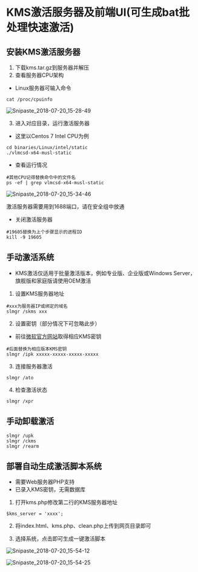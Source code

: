 # KMS激活服务器及前端UI(可生成bat批处理快速激活)

## 安装KMS激活服务器
1. 下载kms.tar.gz到服务器并解压
2. 查看服务器CPU架构
- Linux服务器可输入命令

```
cat /proc/cpuinfo
```

![Snipaste_2018-07-20_15-28-49](https://i.lichen0.com/Snipaste/Snipaste_2018-07-20_15-28-49.png)

3. 进入对应目录，运行激活服务器
- 这里以Centos 7 Intel CPU为例

```
cd binaries/Linux/intel/static
./vlmcsd-x64-musl-static
```
- 查看运行情况

```
#其他CPU记得替换命令中的文件名
ps -ef | grep vlmcsd-x64-musl-static
```

![Snipaste_2018-07-20_15-34-46](https://i.lichen0.com/Snipaste/Snipaste_2018-07-20_15-34-46.png)

激活服务器需要用到1688端口，请在安全组中放通

- 关闭激活服务器

```
#19605替换为上个步骤显示的进程ID
kill -9 19605
```

## 手动激活系统
- KMS激活仅适用于批量激活版本，例如专业版、企业版或Windows Server，旗舰版和家庭版请使用OEM激活
1. 设置KMS服务器地址

```
#xxx为服务器IP或绑定的域名
slmgr /skms xxx
```

2. 设置密钥（部分情况下可忽略此步）
- 前往[微软官方网站](https://technet.microsoft.com/en-us/library/jj612867.aspx)取得相应KMS密钥

```
#后面替换为相应版本KMS密钥
slmgr /ipk xxxxx-xxxxx-xxxxx-xxxxx
```

3. 连接服务器激活

```
slmgr /ato
```

4. 检查激活状态

```
slmgr /xpr
```

## 手动卸载激活

```
slmgr /upk
slmgr /ckms
slmgr /rearm
```

## 部署自动生成激活脚本系统
- 需要Web服务器PHP支持
- 已录入KMS密钥，无需数据库

1. 打开kms.php修改第二行的KMS服务器地址

```
$kms_server = 'xxxx';
```

2. 将index.html、kms.php、clean.php上传到网页目录即可

3. 选择系统，点击即可生成一键激活脚本

![Snipaste_2018-07-20_15-54-12](https://i.lichen0.com/Snipaste/Snipaste_2018-07-20_15-54-12.png)

![Snipaste_2018-07-20_15-54-25](https://i.lichen0.com/Snipaste/Snipaste_2018-07-20_15-54-25.png)
